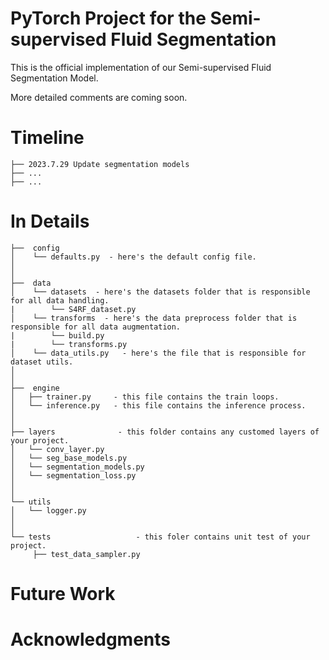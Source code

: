 # PyTorch Project for the Semi-supervised Fluid Segmentation

This is the official implementation of our Semi-supervised Fluid Segmentation Model.

More detailed comments are coming soon.

# Timeline

```
├── 2023.7.29 Update segmentation models
├── ...
├── ...
```


# In Details
```
├──  config
│    └── defaults.py  - here's the default config file.
│ 
│
├──  data  
│    └── datasets  - here's the datasets folder that is responsible for all data handling.
|        └── S4RF_dataset.py  
│    └── transforms  - here's the data preprocess folder that is responsible for all data augmentation.
|        └── build.py
|        └── transforms.py  
│    └── data_utils.py   - here's the file that is responsible for dataset utils.
│
│
├──  engine
│   ├── trainer.py     - this file contains the train loops.
│   └── inference.py   - this file contains the inference process.
│
│
├── layers              - this folder contains any customed layers of your project.
│   └── conv_layer.py
│   └── seg_base_models.py
│   └── segmentation_models.py
│   └── segmentation_loss.py
│ 
│ 
└── utils
│   └── logger.py
│ 
│ 
└── tests					- this foler contains unit test of your project.
     ├── test_data_sampler.py
```


# Future Work


# Acknowledgments

